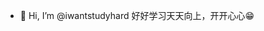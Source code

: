 - 👋 Hi, I’m @iwantstudyhard
好好学习天天向上，开开心心😁

<!---
iwantstudyhard/iwantstudyhard is a ✨ special ✨ repository because its `README.md` (this file) appears on your GitHub profile.
You can click the Preview link to take a look at your changes.
--->
